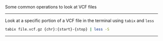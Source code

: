 
Some common operations to look at VCF files

----
Look at a specific portion of a VCF file in the terminal using `tabix` and `less`

```sh
tabix file.vcf.gz {chr}:{start}-{stop} | less -S
```
----
